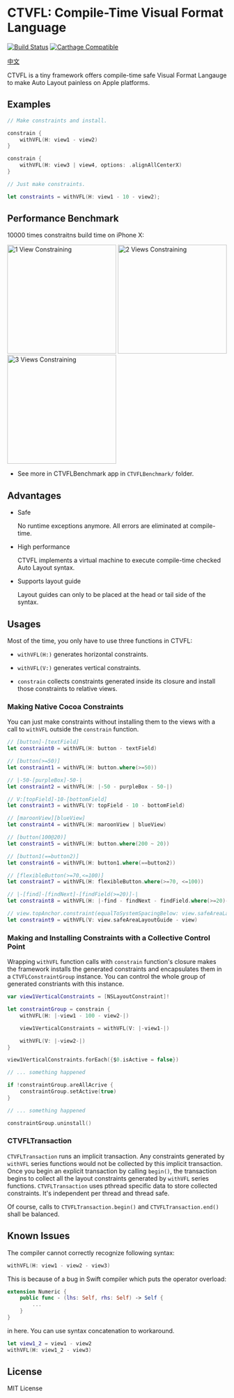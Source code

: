 # CTVFL: Compile-Time Visual Format Language

[![Build Status](https://travis-ci.com/WeZZard/CTVFL.svg?branch=master)](https://travis-ci.com/WeZZard/CTVFL)
[![Carthage Compatible](https://img.shields.io/badge/Carthage-compatible-4BC51D.svg?style=flat)](https://github.com/Carthage/Carthage)

[中文](./使用說明.md)

CTVFL is a tiny framework offers compile-time safe Visual Format Langauge to
make Auto Layout painless on Apple platforms.

## Examples

```swift
// Make constraints and install.

constrain {
    withVFL(H: view1 - view2)
}

constrain {
    withVFL(H: view3 | view4, options: .alignAllCenterX)
}

// Just make constraints.

let constraints = withVFL(H: view1 - 10 - view2);
```

## Performance Benchmark

10000 times constraitns build time on iPhone X:

<div>
    <img src="https://github.com/WeZZard/CTVFL/raw/master/.README.d/benchmark-1-view.png" alt="1 View Constraining" width="250px"/>
    <img src="https://github.com/WeZZard/CTVFL/raw/master/.README.d/benchmark-2-views.png" alt="2 Views Constraining" width="250px"/>
    <img src="https://github.com/WeZZard/CTVFL/raw/master/.README.d/benchmark-3-views.png" alt="3 Views Constraining" width="250px"/>
</div>

* See more in CTVFLBenchmark app in `CTVFLBenchmark/` folder.

## Advantages

- Safe
  
  No runtime exceptions anymore. All errors are eliminated at compile-time.

- High performance
  
  CTVFL implements a virtual machine to execute compile-time checked Auto
  Layout syntax.

- Supports layout guide
  
  Layout guides can only to be placed at the head or tail side of the syntax.

## Usages

Most of the time, you only have to use three functions in CTVFL:

- `withVFL(H:)` generates horizontal constraints.

- `withVFL(V:)` generates vertical constraints.

- `constrain` collects constraints generated inside its closure and
  install those constraints to relative views.

### Making Native Cocoa Constraints

You can just make constraints without installing them to the views with
a call to `withVFL` outside the `constrain` function.

```swift
// [button]-[textField]
let constraint0 = withVFL(H: button - textField)

// [button(>=50)]
let constraint1 = withVFL(H: button.where(>=50))

// |-50-[purpleBox]-50-|
let constraint2 = withVFL(H: |-50 - purpleBox - 50-|)

// V:[topField]-10-[bottomField]
let constraint3 = withVFL(V: topField - 10 - bottomField)

// [maroonView][blueView]
let constraint4 = withVFL(H: maroonView | blueView)

// [button(100@20)]
let constraint5 = withVFL(H: button.where(200 ~ 20))

// [button1(==button2)]
let constraint6 = withVFL(H: button1.where(==button2))

// [flexibleButton(>=70,<=100)]
let constraint7 = withVFL(H: flexibleButton.where(>=70, <=100))

// |-[find]-[findNext]-[findField(>=20)]-|
let constraint8 = withVFL(H: |-find - findNext - findField.where(>=20)-|)

// view.topAnchor.constraint(equalToSystemSpacingBelow: view.safeAreaLayoutGuide.topAnchor)
let constraint9 = withVFL(V: view.safeAreaLayoutGuide - view)
```

### Making and Installing Constraints with a Collective Control Point

Wrapping `withVFL` function calls with `constrain` function's closure makes
the framework installs the generated constraints and encapsulates them in
a `CTVFLConstraintGroup` instance. You can control the whole group of
generated constriants with this instance.

```swift
var view1VerticalConstraints = [NSLayoutConstraint]!

let constraintGroup = constrain {
    withVFL(H: |-view1 - 100 - view2-|)

    view1VerticalConstraints = withVFL(V: |-view1-|)

    withVFL(V: |-view2-|)
}

view1VerticalConstraints.forEach({$0.isActive = false})
```

```swift
// ... something happened

if !constraintGroup.areAllAcrive {
    constraintGroup.setActive(true)
}
```

```swift
// ... something happened

constraintGroup.uninstall()
```

### CTVFLTransaction

`CTVFLTransaction` runs an implicit transaction. Any constraints generated
by `withVFL` series functions would not be collected by this implicit
transaction. Once you begin an explicit transaction by calling `begin()`,
the transaction begins to collect all the layout constraints generated by
`withVFL` series functions. `CTVFLTransaction` uses pthread specific data
to store collected constraints. It's independent per thread and thread
safe.

Of course, calls to `CTVFLTransaction.begin()` and
`CTVFLTransaction.end()` shall be balanced.

## Known Issues

The compiler cannot correctly recognize following syntax:

```swift
withVFL(H: view1 - view2 - view3)
```

This is because of a bug in Swift compiler which puts the operator overload:

```swift
extension Numeric {
    public func - (lhs: Self, rhs: Self) -> Self {
        ...
    }
}
```

in here. You can use syntax concatenation to workaround.

```swift
let view1_2 = view1 - view2
withVFL(H: view1_2 - view3)
```

## License

MIT License
